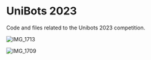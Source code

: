 # UniBots 2023
Code and files related to the Unibots 2023 competition.

![IMG_1713](https://github.com/LSBU-Robotics-Society/UniBots-2023/assets/12387040/bc4a195e-d68f-4655-8f64-c8df5c74b8d4)

![IMG_1709](https://github.com/LSBU-Robotics-Society/UniBots-2023/assets/12387040/320097c2-1572-48c8-b778-73fba2cb5a8c)
